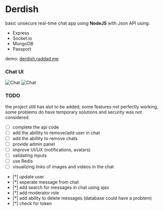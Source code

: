 # Derdish
basic unsecure real-time chat app using **NodeJS** with Json API using: 
- Express
- Socket.io
- MongoDB
- Passport

demo: [derdish.raddad.me](http://derdish.raddad.me) 

### Chat UI
![Chat](https://raw.github.com/raddadz/derdish001/master/imgs/login.png)
![Chat](https://raw.github.com/raddadz/derdish001/master/imgs/chat.png)

### TODO
the project still has alot to be added; some features not perfectly working, some problems do have temporary solutions and security was not considered.
- [ ] complete the api code
- [ ] add the abillity to remove/add user in chat
- [ ] add the abillity to remove chats
- [ ] provide admin panel
- [ ] improve UI/UX (notifications, avatars)
- [ ] validating inputs
- [ ] use Redis
- [ ] visualizing links of images and videos in the chat
- [*] update user 
- [*] seperate message from chat
- [*] add search for messages in chat using ajax
- [*] add moderator role
- [*] add ability to delete messages (database could have a problem)
- [*] check for token 



